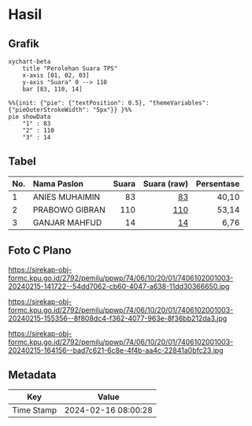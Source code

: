 # Hasil

## Grafik

```mermaid
xychart-beta
    title "Perolehan Suara TPS"
    x-axis [01, 02, 03]
    y-axis "Suara" 0 --> 110
    bar [83, 110, 14]
```

```mermaid
%%{init: {"pie": {"textPosition": 0.5}, "themeVariables": {"pieOuterStrokeWidth": "5px"}} }%%
pie showData
    "1" : 83
    "2" : 110
    "3" : 14
```

## Tabel

| No. | Nama Paslon    | Suara | Suara (raw) | Persentase |
|:--- |:-------------- | -----:| -----------:| ----------:|
| 1   | ANIES MUHAIMIN | 83    | [83][p-1]   | 40,10      |
| 2   | PRABOWO GIBRAN | 110   | [110][p-2]  | 53,14      |
| 3   | GANJAR MAHFUD  | 14    | [14][p-3]   | 6,76       |


[p-1]: https://github.com/gigit-pemilu/pemilu-2024-74-sulawesi-tenggara/blob/main/pilpres/hitung-suara/sub/74-sulawesi-tenggara/sub/06-bombana/sub/10-poleang-utara/sub/2001-tanpabulu/sub/003-tps/sub/paslon-1.txt
[p-2]: https://github.com/gigit-pemilu/pemilu-2024-74-sulawesi-tenggara/blob/main/pilpres/hitung-suara/sub/74-sulawesi-tenggara/sub/06-bombana/sub/10-poleang-utara/sub/2001-tanpabulu/sub/003-tps/sub/paslon-2.txt
[p-3]: https://github.com/gigit-pemilu/pemilu-2024-74-sulawesi-tenggara/blob/main/pilpres/hitung-suara/sub/74-sulawesi-tenggara/sub/06-bombana/sub/10-poleang-utara/sub/2001-tanpabulu/sub/003-tps/sub/paslon-3.txt

## Foto C Plano

https://sirekap-obj-formc.kpu.go.id/2792/pemilu/ppwp/74/06/10/20/01/7406102001003-20240215-141722--54dd7062-cb60-4047-a638-11dd30366650.jpg

https://sirekap-obj-formc.kpu.go.id/2792/pemilu/ppwp/74/06/10/20/01/7406102001003-20240215-155356--8f808dc4-f362-4077-963e-8f36bb212da3.jpg

https://sirekap-obj-formc.kpu.go.id/2792/pemilu/ppwp/74/06/10/20/01/7406102001003-20240215-164156--bad7c621-6c8e-4f4b-aa4c-22841a0bfc23.jpg


## Metadata

| Key        | Value               |
| ---------- | ------------------- |
| Time Stamp | 2024-02-16 08:00:28 |



